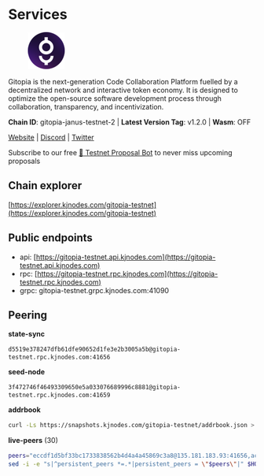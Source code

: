 # Services

<figure><img src="https://raw.githubusercontent.com/kj89/cosmos-images/main/logos/gitopia.png" alt=""><figcaption></figcaption></figure>

Gitopia is the next-generation Code Collaboration Platform fuelled by  a decentralized network and interactive token economy. It is designed  to optimize the open-source software development process through  collaboration, transparency, and incentivization.

**Chain ID**: gitopia-janus-testnet-2 | **Latest Version Tag**: v1.2.0 | **Wasm**: OFF

[Website](https://gitopia.com/) | [Discord](https://discord.gg/hFTXCGNYDZ) | [Twitter](https://twitter.com/gitopiaDAO)



Subscribe to our free [🤖 Testnet Proposal Bot](https://t.me/kjnodes_testnet_proposal_bot) to never miss upcoming proposals


## Chain explorer
[https://explorer.kjnodes.com/gitopia-testnet](https://explorer.kjnodes.com/gitopia-testnet)

## Public endpoints

* api: [https://gitopia-testnet.api.kjnodes.com](https://gitopia-testnet.api.kjnodes.com)
* rpc: [https://gitopia-testnet.rpc.kjnodes.com](https://gitopia-testnet.rpc.kjnodes.com)
* grpc: gitopia-testnet.grpc.kjnodes.com:41090

## Peering

**state-sync**

```text
d5519e378247dfb61dfe90652d1fe3e2b3005a5b@gitopia-testnet.rpc.kjnodes.com:41656
```

**seed-node**

```text
3f472746f46493309650e5a033076689996c8881@gitopia-testnet.rpc.kjnodes.com:41659
```

**addrbook**
```bash
curl -Ls https://snapshots.kjnodes.com/gitopia-testnet/addrbook.json > $HOME/.gitopia/config/addrbook.json
```

**live-peers** (30)
```bash
peers="eccdf1d5bf33bc1733838562b4d4a4a45869c3a8@135.181.183.93:41656,ac606e28c081c679dc23d9a94c29842be8f8b1f1@45.85.249.133:656,d9d59b442e46f142394fcdf2f246ca8c7b2b7ce9@149.102.146.36:26656,d9b86c9459ac8bb4760d37095732ccd2746aca1f@65.21.131.215:26356,bd7c6c83af99edf0ee5b857a99997fb9fc8f40a7@65.109.116.204:20556,a8e74ebf033def6fbb28d1b846d7a6c275ad2ef1@65.109.65.163:20556,9cd6d2477d278ef6ccffa5cc4e22fd0d9489cd23@85.10.199.157:34656,1cf3826ccd9a24caa549cbea061446716858133e@154.26.130.95:36656,b745e0c6a1e0c7ec248ec274cfd038ed4bc4c2cf@65.21.134.202:26356,415a1aebc5d2895d5191925b4ced76f2a295da60@185.250.36.176:41656,1f0f03a1c845e810e5cfeb0d960639c637d049fe@154.26.131.130:36656,5c74fe6868cda2003926c0a6299c9cebec5c4d1a@65.21.239.60:41656,247dbc8048be7c024c5f5deee45c18bd2f19bc93@116.203.35.46:36656,399d4e19186577b04c23296c4f7ecc53e61080cb@34.143.189.236:26656,3b0956b482f89b361dd350f1c6b3743096897446@65.108.124.219:35656,9c265cb98c21d6748822ca2bed0accacdd8449db@38.242.205.25:26656,f0b8227e40f25eaec0e25b9e91ca199d2d9a1ecb@167.86.94.177:656,820024c34989e7605d9367847e1fc2d01ad763bd@65.109.92.235:30656,5c45e8920c5094827ec5afaca9ab469aaa0b4eaf@65.109.88.254:28656,52ba59360cfc90c8beb1c3704a4c9ed9b38e597d@65.109.65.126:41656,59a99a10a28baeda8535598acef9abb706ec5dbc@45.85.249.132:656,98b64c1c1e2ec061337863653ffb937fc109a6b6@85.239.243.85:26656,95fbdc6d62be17db6688222b15b57d3e795ed07a@167.86.84.102:656,d5519e378247dfb61dfe90652d1fe3e2b3005a5b@65.109.68.190:41656,88ce80cb509fd973e06a552e1a5075d1292545d6@46.166.172.226:26656,eaa9978430e55663346eb61312cd5ecc21448b25@38.242.139.153:656,66116d559390844588c67db54b894779cf00d559@5.9.61.237:41656,8bec864d68a2542233ba37ac94c723fdf0b8e175@45.151.122.136:656,f0a82f850a0da74c32836b125a52bdfd9a78fdd7@65.108.105.48:11356,7da6c90fe420bca73b5274884236134acf49d565@35.168.32.254:26656"
sed -i -e "s|^persistent_peers *=.*|persistent_peers = \"$peers\"|" $HOME/.gitopia/config/config.toml
```
